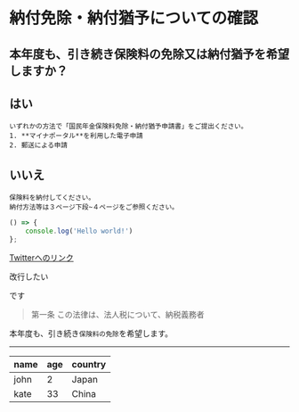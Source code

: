 # 納付免除・納付猶予についての確認

## 本年度も、引き続き保険料の免除又は納付猶予を希望しますか？

## **はい**

    いずれかの方法で「国民年金保険料免除・納付猶予申請書」をご提出ください。
    1. **マイナポータル**を利用した電子申請
    2. 郵送による申請

## **いいえ**

    保険料を納付してください。
    納付方法等は３ページ下段~４ページをご参照ください。



```javascript
() => {
    console.log('Hello world!')
};
```
[Twitter]: https://twitter.com

[Twitterへのリンク][Twitter]

改行したい

です

> 第一条 この法律は、法人税について、納税義務者

本年度も、引き続き`保険料の免除`を希望します。

---

name|age|country
-|-|-
john|2|Japan
kate|33|China
